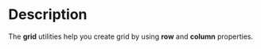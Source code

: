 # Description

The **grid** utilities help you create grid by using **row** and **column** properties.
